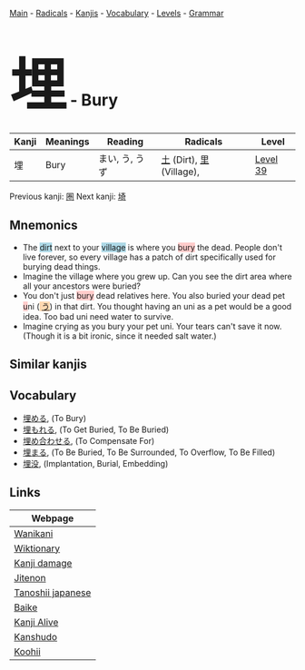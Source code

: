 <style> bigfont {font-size: 100px}</style>
[Main](../index.md) -
[Radicals](../radicals.md) -
[Kanjis](../kanjis.md) -
[Vocabulary](../vocabulary.md) -
[Levels](../levels.md) -
[Grammar](../grammar.md)
# <bigfont> 埋</bigfont> - Bury 

| Kanji | Meanings | Reading | Radicals | Level |
| --- | --- | --- | --- | --- |
| 埋 | Bury | まい, う, うず | [土](../radicals/土.md) (Dirt), [里](../radicals/里.md) (Village),  | [Level 39](../levels/wk_level39.md) |

Previous kanji: [圏](圏.md) Next kanji: [埼](埼.md) 

## Mnemonics
 * The <span style="background-color:#ADD8E6"> dirt</span> next to your <span style="background-color:#ADD8E6"> village</span> is where you <span style="background-color:#ffcccb"> bury</span> the dead. People don't live forever, so every village has a patch of dirt specifically used for burying dead things.
* Imagine the village where you grew up. Can you see the dirt area where all your ancestors were buried?
* You don't just <span style="background-color:#ffcccb"> bury</span> dead relatives here. You also buried your dead pet <span style="background-color:#ffcccb"> u</span>ni (<span style="background-color:#fed8b1"> [う](https://jisho.org/search/う)</span>) in that dirt. You thought having an uni as a pet would be a good idea. Too bad uni need water to survive.
* Imagine crying as you bury your pet uni. Your tears can't save it now. (Though it is a bit ironic, since it needed salt water.)


## Similar kanjis
 


## Vocabulary
 * [埋める](../vocabulary/埋.md), (To Bury)
* [埋もれる](../vocabulary/埋.md), (To Get Buried, To Be Buried)
* [埋め合わせる](../vocabulary/埋.md), (To Compensate For)
* [埋まる](../vocabulary/埋.md), (To Be Buried, To Be Surrounded, To Overflow, To Be Filled)
* [埋没](../vocabulary/埋.md), (Implantation, Burial, Embedding)



## Links 

| Webpage |
| --- |
| [Wanikani          ](https://www.wanikani.com/kanji/埋) |
| [Wiktionary        ](https://en.wiktionary.org/wiki/埋) |
| [Kanji damage      ](http://www.kanjidamage.com/kanji/search?utf8=✓&q=埋) |
| [Jitenon           ](https://jitenon.com/kanji/埋) |
| [Tanoshii japanese ](https://www.tanoshiijapanese.com/dictionary/kanji.cfm?k=埋) |
| [Baike             ](https://baike.baidu.com/item/埋) |
| [Kanji Alive       ](https://app.kanjialive.com/埋) |
| [Kanshudo          ](https://www.kanshudo.com/searchmn?q=埋) |
| [Koohii            ](https://kanji.koohii.com/study/kanji/埋) |
